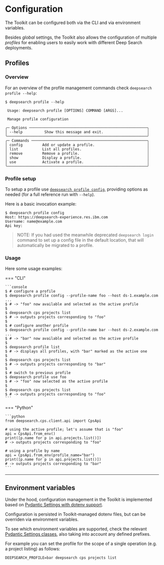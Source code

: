 # Configuration

The Toolkit can be configured both via the CLI and via
environment variables.

Besides *global* settings, the Toolkit also allows the configuration of multiple
*profiles* for enabling users to easily work with different Deep Search deployments.

## Profiles

### Overview

For an overview of the profile management commands check `deepsearch profile --help`:
```console
$ deepsearch profile --help

 Usage: deepsearch profile [OPTIONS] COMMAND [ARGS]...

 Manage profile configuration

╭─ Options ──────────────────────────────────────────────────────╮
│ --help          Show this message and exit.                    │
╰────────────────────────────────────────────────────────────────╯
╭─ Commands ─────────────────────────────────────────────────────╮
│ config         Add or update a profile.                        │
│ list           List all profiles.                              │
│ remove         Remove a profile.                               │
│ show           Display a profile.                              │
│ use            Activate a profile.                             │
╰────────────────────────────────────────────────────────────────╯
```

### Profile setup

To setup a profile use [`deepsearch profile config`](../cli-reference.md#profile),
providing options as needed (for a full reference run with `--help`).

Here is a basic invocation example:

```console
$ deepsearch profile config
Host: https://deepsearch-experience.res.ibm.com
Username: name@example.com
Api key:
```

> NOTE: If you had used the meanwhile deprecated `deepsearch login` command to set up a
config file in the default location, that will automatically be migrated to a profile.

### Usage

Here some usage examples:

=== "CLI"

    ```console
    $ # configure a profile
    $ deepsearch profile config --profile-name foo --host ds-1.example.com ...
    $ # -> "foo" now available and selected as the active profile
    $
    $ deepsearch cps projects list
    $ # -> outputs projects corresponding to "foo"
    $
    $ # configure another profile
    $ deepsearch profile config --profile-name bar --host ds-2.example.com ...
    $ # -> "bar" now available and selected as the active profile
    $
    $ deepsearch profile list
    $ # -> displays all profiles, with "bar" marked as the active one
    $
    $ deepsearch cps projects list
    $ # -> outputs projects corresponding to "bar"
    $
    $ # switch to previous profile
    $ deepsearch profile use foo
    $ # -> "foo" now selected as the active profile
    $
    $ deepsearch cps projects list
    $ # -> outputs projects corresponding to "foo"
    ```

=== "Python"

    ```python
    from deepsearch.cps.client.api import CpsApi

    # using the active profile; let's assume that is "foo"
    api = CpsApi.from_env()
    print([p.name for p in api.projects.list()])
    # -> outputs projects corresponding to "foo"

    # using a profile by name
    api = CpsApi.from_env(profile_name="bar")
    print([p.name for p in api.projects.list()])
    # -> outputs projects corresponding to "bar"
    ```

---


## Environment variables

Under the hood, configuration management in the Toolkit is implemented based on [Pydantic
Settings with dotenv support](https://docs.pydantic.dev/1.10/usage/settings).

Configuration is persisted in Toolkit-managed dotenv files, but can be overriden via
environment variables.

To see which environment variables are supported, check the relevant [Pydantic Settings
classes][settings_file], also taking into account any defined prefixes.

For example you can set the profile for the scope of a single operation (e.g. a project
listing) as follows:

```console
DEEPSEARCH_PROFILE=bar deepsearch cps projects list
```

[settings_file]: https://github.com/DS4SD/deepsearch-toolkit/blob/main/deepsearch/core/client/settings.py
